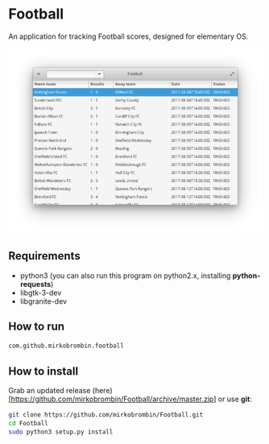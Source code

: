# Football
An application for tracking Football scores, designed for elementary OS.

![Screenshot](screenshot.png)

## Requirements
- python3 (you can also run this program on python2.x, installing **python-requests**)
- libgtk-3-dev
- libgranite-dev


## How to run

```bash
com.github.mirkobrombin.football
```

## How to install
Grab an updated release (here)[https://github.com/mirkobrombin/Football/archive/master.zip] or use **git**:

```bash
git clone https://github.com/mirkobrombin/Football.git
cd Football
sudo python3 setup.py install
```
